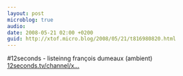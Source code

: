 ```yaml
---
layout: post
microblog: true
audio: 
date: 2008-05-21 02:00 +0200
guid: http://xtof.micro.blog/2008/05/21/t816980820.html
---
```

#12seconds - listeinng françois dumeaux (ambient) [12seconds.tv/channel/x...](http://12seconds.tv/channel/xtof/1415)
